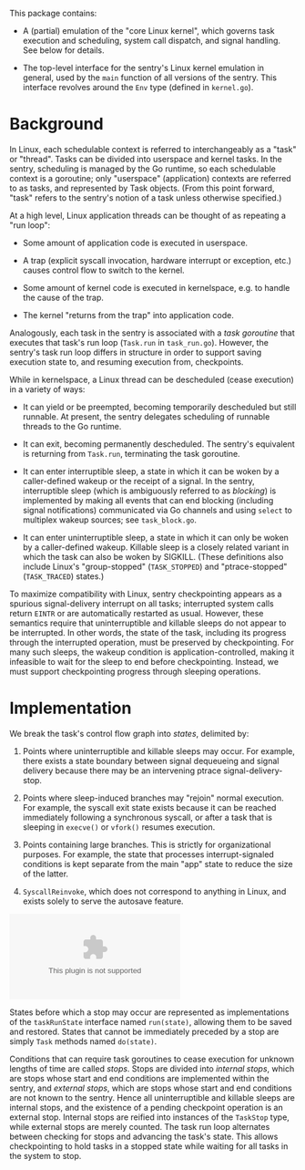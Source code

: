 This package contains:

- A (partial) emulation of the "core Linux kernel", which governs task
  execution and scheduling, system call dispatch, and signal handling. See
  below for details.

- The top-level interface for the sentry's Linux kernel emulation in general,
  used by the `main` function of all versions of the sentry. This interface
  revolves around the `Env` type (defined in `kernel.go`).

# Background

In Linux, each schedulable context is referred to interchangeably as a "task" or
"thread". Tasks can be divided into userspace and kernel tasks. In the sentry,
scheduling is managed by the Go runtime, so each schedulable context is a
goroutine; only "userspace" (application) contexts are referred to as tasks, and
represented by Task objects. (From this point forward, "task" refers to the
sentry's notion of a task unless otherwise specified.)

At a high level, Linux application threads can be thought of as repeating a "run
loop":

- Some amount of application code is executed in userspace.

- A trap (explicit syscall invocation, hardware interrupt or exception, etc.)
  causes control flow to switch to the kernel.

- Some amount of kernel code is executed in kernelspace, e.g. to handle the
  cause of the trap.

- The kernel "returns from the trap" into application code.

Analogously, each task in the sentry is associated with a *task goroutine* that
executes that task's run loop (`Task.run` in `task_run.go`). However, the
sentry's task run loop differs in structure in order to support saving execution
state to, and resuming execution from, checkpoints.

While in kernelspace, a Linux thread can be descheduled (cease execution) in a
variety of ways:

- It can yield or be preempted, becoming temporarily descheduled but still
  runnable. At present, the sentry delegates scheduling of runnable threads to
  the Go runtime.

- It can exit, becoming permanently descheduled. The sentry's equivalent is
  returning from `Task.run`, terminating the task goroutine.

- It can enter interruptible sleep, a state in which it can be woken by a
  caller-defined wakeup or the receipt of a signal. In the sentry, interruptible
  sleep (which is ambiguously referred to as *blocking*) is implemented by
  making all events that can end blocking (including signal notifications)
  communicated via Go channels and using `select` to multiplex wakeup sources;
  see `task_block.go`.

- It can enter uninterruptible sleep, a state in which it can only be woken by a
  caller-defined wakeup. Killable sleep is a closely related variant in which
  the task can also be woken by SIGKILL. (These definitions also include Linux's
  "group-stopped" (`TASK_STOPPED`) and "ptrace-stopped" (`TASK_TRACED`) states.)

To maximize compatibility with Linux, sentry checkpointing appears as a spurious
signal-delivery interrupt on all tasks; interrupted system calls return `EINTR`
or are automatically restarted as usual. However, these semantics require that
uninterruptible and killable sleeps do not appear to be interrupted. In other
words, the state of the task, including its progress through the interrupted
operation, must be preserved by checkpointing. For many such sleeps, the wakeup
condition is application-controlled, making it infeasible to wait for the sleep
to end before checkpointing. Instead, we must support checkpointing progress
through sleeping operations.

# Implementation

We break the task's control flow graph into *states*, delimited by:

1. Points where uninterruptible and killable sleeps may occur. For example,
there exists a state boundary between signal dequeueing and signal delivery
because there may be an intervening ptrace signal-delivery-stop.

2. Points where sleep-induced branches may "rejoin" normal execution. For
example, the syscall exit state exists because it can be reached immediately
following a synchronous syscall, or after a task that is sleeping in `execve()`
or `vfork()` resumes execution.

3. Points containing large branches. This is strictly for organizational
purposes. For example, the state that processes interrupt-signaled conditions is
kept separate from the main "app" state to reduce the size of the latter.

4. `SyscallReinvoke`, which does not correspond to anything in Linux, and exists
solely to serve the autosave feature.

![dot -Tsvg -Goverlap=false -orun_states.svg run_states.dot](g3doc/run_states.dot "Task control flow graph")

States before which a stop may occur are represented as implementations of the
`taskRunState` interface named `run(state)`, allowing them to be saved and
restored. States that cannot be immediately preceded by a stop are simply `Task`
methods named `do(state)`.

Conditions that can require task goroutines to cease execution for unknown
lengths of time are called *stops*. Stops are divided into *internal stops*,
which are stops whose start and end conditions are implemented within the
sentry, and *external stops*, which are stops whose start and end conditions are
not known to the sentry. Hence all uninterruptible and killable sleeps are
internal stops, and the existence of a pending checkpoint operation is an
external stop. Internal stops are reified into instances of the `TaskStop` type,
while external stops are merely counted. The task run loop alternates between
checking for stops and advancing the task's state. This allows checkpointing to
hold tasks in a stopped state while waiting for all tasks in the system to stop.
